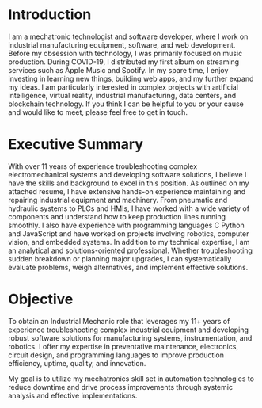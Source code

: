 # Introduction

I am a mechatronic technologist and software developer, where I work on industrial manufacturing equipment, software, and web development. Before my obsession with technology, I was primarily focused on music production. During COVID-19, I distributed my first album on streaming services such as Apple Music and Spotify. In my spare time, I enjoy investing in learning new things, building web apps, and my further expand my ideas. I am particularly interested in complex projects with artificial intelligence, virtual reality, industrial manufacturing, data centers, and blockchain technology. If you think I can be helpful to you or your cause and would like to meet, please feel free to get in touch.

# Executive Summary

With over 11 years of experience troubleshooting complex electromechanical systems and developing software solutions, I believe I have the skills and background to excel in this position. As outlined on my attached resume, I have extensive hands-on experience maintaining and repairing industrial equipment and machinery. From pneumatic and hydraulic systems to PLCs and HMIs, I have worked with a wide variety of components and understand how to keep production lines running smoothly. I also have experience with programming languages C Python and JavaScript and have worked on projects involving robotics, computer vision, and embedded systems. In addition to my technical expertise, I am an analytical and solutions-oriented professional. Whether troubleshooting sudden breakdown or planning major upgrades, I can systematically evaluate problems, weigh alternatives, and implement effective solutions.

# Objective

To obtain an Industrial Mechanic role that leverages my 11+ years of experience troubleshooting complex industrial equipment and developing robust software solutions for manufacturing systems, instrumentation, and robotics. I offer my expertise in preventative maintenance, electronics, circuit design, and programming languages to improve production efficiency, uptime, quality, and innovation.

My goal is to utilize my mechatronics skill set in automation technologies to reduce downtime and drive process improvements through systemic analysis and effective implementations.